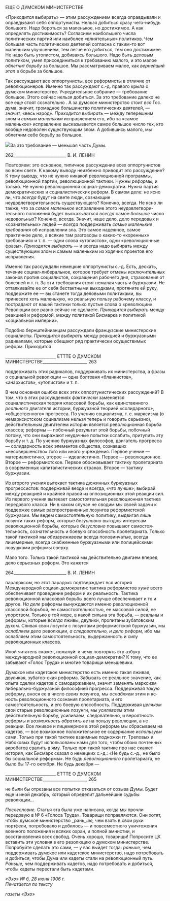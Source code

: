 ЕЩЕ О ДУМСКОМ МИНИСТЕРСТВЕ

«Приходится выбирать» — этим рассуждением всегда оправдывали и оправдывают себя оппортунисты. Нельзя добиться сразу чего-нибудь большого. Надо бороться за маленькое, но достижимое. А как определять достижимость? Согласием наибольшего числа политических партий или наиболее «влиятельных» политиков. Чем большая часть политических деятелей согласна с таким-то вот маленьким улучшением, тем лег­че его добиться, тем оно достижимее. Не надо быть утопистом, добиваясь большого. Надо быть деловым политиком, умея присоединиться к требованию малого, и это ма­лое _облегчит борьбу_ за большое. Мы рассматриваем малое, как _вернейший этап_ в борьбе за большое.

Так рассуждают все оппортунисты, все реформисты в отличие от революционеров. Именно так рассуждают с.-д. правого крыла о думском министерстве. Учредительное собрание — требование большое. Этого сейчас нельзя добиться. За это требование да­леко не все еще стоят сознательно . А за думское министерство стоит _вся_ Гос. дума, значит, громадное большинство политических деятелей, — _значит,_ «весь народ». _При­ходится выбирать_ — между теперешним злом и _самым маленьким_ исправлением его, ибо за «самое маленькое» исправление высказывается самое большое число тех, кто вообще недоволен существующим злом. А добившись малого, мы облегчим себе борь­бу за большое.

![](file:///C:/Users/bot32/AppData/Local/Temp/msohtmlclip1/01/clip_image001.png)За это требование — меньшая часть Думы.

  

262__________________________ В. И. ЛЕНИН

Повторяем: это основное, типичное рассуждение всех оппортунистов во всем свете. К какому выводу неизбежно приводит это рассуждение? К тому выводу, что не нужно никакой революционной программы, революционной партии, революционной тактики. Нужны _реформы,_ и только. Не нужно революционной социал-демократии. Нужна пар­тия демократических и социалистических реформ. В самом деле: не ясно ли, что _всегда_ будут на свете люди, сознающие неудовлетворительность существующего? Конечно, всегда. Не ясно ли также, что за _самое маленькое_ исправление этого неудовлетвори­тельного положения будет высказываться _всегда_ самое _большое_ число недовольных? Конечно, всегда. Значит, наше дело, дело передовых и «сознательных» людей — _всегда_ поддерживать _самые маленькие требования_ об исправлении зла. Это самое надежное, самое практичное дело, а всякие там разговоры о каких-то «коренных» требованиях и т. п. — одни слова «утопистов», одни «революционные фразы». _Приходится выбирать_ — и всегда надо выбирать между существующим злом и самым маленьким из ходячих проектов его исправления.

Именно так рассуждали немецкие оппортунисты с.-д. Есть, дескать, течение социал-либеральное, которое требует отмены исключительных законов против социалистов, сокращения рабочего дня, страхования от болезней и т. п. За эти требования стоит не­малая часть и буржуазии. Не отталкивайте ее от себя бестактными выходками, протя­ните ей руку, поддержите ее — вы станете тогда деловыми политиками, вы принесете хоть маленькую, но реальную пользу рабочему классу, и пострадают от вашей тактики только пустые слова о «революции». Революции все равно сейчас не сделаете. _Прихо­дится выбирать_ между реакцией и реформой, между политикой Бисмарка и политикой «социальной империи».

Подобно бернштейнианцам рассуждали французские министерские социалисты. _Приходится выбирать_ между реакцией и буржуазными радикалами, которые обещают ряд практически осуществимых реформ. Приходится

  

_________________________ ЕТТТЕ О ДУМСКОМ МИНИСТЕРСТВЕ______________________ 263

поддерживать этих радикалов, поддерживать их министерства, а фразы о социальной революции — одна болтовня «бланкистов», «анархистов», «утопистов» и т. п.

В чем основная ошибка всех этих оппортунистических рассуждений? В том, что в этих рассуждениях _фактически_ заменяется социалистическая теория классовой борь­бы, как единственного _реального_ двигателя истории, буржуазной теорией «солидарно­го», «общественного» прогресса. По учению социализма, т. е. марксизма (о немаркси­стском социализме нельзя теперь и говорить серьезно), действительным двигателем ис­тории является революционная борьба классов; реформы — побочный результат этой борьбы, побочный потому, что они выражают неудачные попытки ослабить, притупить эту борьбу и т. д. По учению буржуазных философов, двигатель прогресса — солидар­ность всех элементов общества, сознавших «несовершенство» того или иного учрежде­ния. Первое учение — материалистично, второе — идеалистично. Первое — револю­ционное. Второе — реформистское. Первое обосновывает тактику пролетариата в со­временных капиталистических странах. Второе — тактику буржуазии.

Из второго учения вытекает тактика дюжинных буржуазных прогрессистов: поддер­живай везде и всегда, «что лучше»; выбирай между реакцией и крайней правой из оп­позиционных этой реакции сил. Из первого учения вытекает самостоятельная револю­ционная тактика передового класса. Ни в каком случае не сводим мы своей задачи к поддержке самых распространенных лозунгов реформистской буржуазии. Мы ведем самостоятельную политику, выдвигая _лишь_ лозунги таких реформ, которые _безусловно_ выгодны интересам революционной борьбы, которые _безусловно_ повышают самостоя­тельность, сознательность и боевую способность пролетариата. Только такой тактикой мы _обезвреживаем_ всегда половинчатые, всегда лицемерные, всегда снабженные бур­жуазными или полицейскими ловушками реформы сверху.

Мало того. Только такой тактикой мы действительно двигаем вперед дело серьезных реформ. Это кажется

  

264__________________________ В. И. ЛЕНИН

парадоксом, но этот парадокс подтверждает вся история Международной социал-демократии: тактика реформистов _хуже_ всего обеспечивает проведение реформ и их реальность. Тактика революционной классовой борьбы всего лучше обеспечивает и то и другое. _На деле_ реформы вынуждаются именно революционной классовой борьбой, ее самостоятельностью, ее массовой силой, ее упорством. Только в той мере, в какой сильна эта борьба, — реальны и реформы, которые _всегда_ лживы, двулики, пропитаны зубатовским духом. Сливая свои лозунги с лозунгами реформистской буржуазии, мы _ослабляем_ дело революции, _а следовательно, и дело реформ,_ ибо мы ослабляем этим самостоятельность, выдержанность и силу революционных классов.

Иной читатель скажет, пожалуй: к чему повторять эту азбуку международной рево­люционной социал-демократии? К тому, что ее забывают «Голос Труда» и многие то­варищи меньшевики.

Думское или кадетское министерство есть именно такая лживая, двуликая, зубатов-ская реформа. Забывать ее реальное значение, как опыта сделки кадетов с самодержа­вием, значит заменять марксизм либерально-буржуазной философией прогресса. Под­держивая _такую_ реформу, внося ее в число _своих_ лозунгов, мы _ослабляем_ этим и яс­ность революционного сознания пролетариата, и его самостоятельность, и его боевую способность. Поддерживая _целиком_ свои старые революционные лозунги, мы _усилива­ем_ этим действительную борьбу, усиливаем, следовательно, и вероятность реформы и _возможность обратить ее_ на пользу революции, а не реакции. Все лживое и лицемер­ное в этой реформе мы сбрасываем на кадетов, — все возможное положительное ее со­держание _используем_ сами. Только при такой тактике взаимные подножки гг. Треповых и Набоковых будут использованы нами для того, чтобы обоих почтенных акробатов свалить в яму. Только при такой тактике про нас скажет история, как Бисмарк сказал о немецких с.-д.: «Не будь с.-д., не было бы социальной реформы». Не будь _революцион­ного_ пролетариата, не было бы 17-го октября. Не будь декабря —

  

_________________________ ЕТТТЕ О ДУМСКОМ МИНИСТЕРСТВЕ______________________ 265

не были бы отрезаны все попытки отказаться от созыва Думы. Будет еще и иной де­кабрь, который определит дальнейшие судьбы революции...

_Послесловие._ Статья эта была уже написана, когда мы прочли передовую в № 6 «Го­лоса Труда». Товарищи поправляются. Они хотят, чтобы думское министерство _рань­__ше,_ чем взять в свои руки портфели, потребовало и добилось — и повсеместного унич­тожения военного положения и всяких охран, и полной амнистии, и восстановления всех свобод. Очень хорошо, товарищи! Попросите ЦК вставить эти условия в его резо­люцию о думском министерстве. Попробуйте сделать это сами, — у вас выйдет тогда: _раньше,_ чем поддерживать думское или кадетское министерство, надо потребовать и добиться, чтобы Дума или кадеты стали на революционный путь. _Раньше,_ чем поддер­живать кадетов, надо потребовать и добиться, чтобы кадеты перестали быть кадетами.

_«Эхо» № б, 28 июня 1906 г.                                                                 Печатается по тексту_

_газеты «Эхо»_